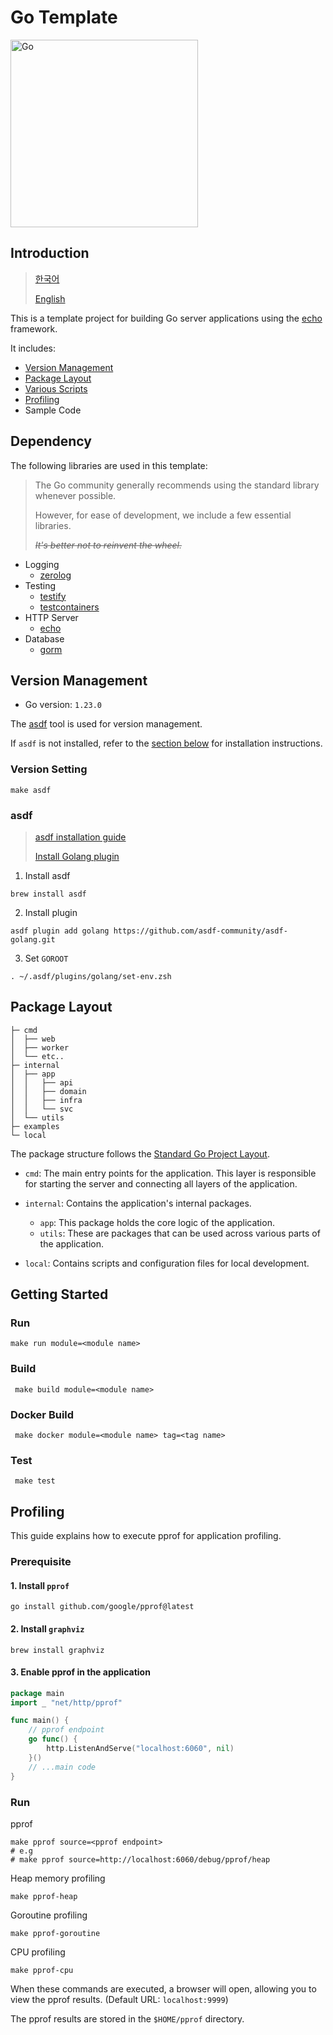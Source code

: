 # Go Template
<img alt="Go" height="" src="https://go.dev/doc/gopher/gopherbw.png" width="300"/>

## Introduction

>[한국어](docs/README.kr.md)
> 
>[English](docs/README.eng.md)

This is a template project for building Go server applications using the [echo](https://echo.labstack.com/) framework.

It includes:
* [Version Management](#version-management)
* [Package Layout](#package-layout)
* [Various Scripts](#getting-started)
* [Profiling](#profiling)
* Sample Code

## Dependency

The following libraries are used in this template:

> The Go community generally recommends using the standard library whenever possible.
>
> However, for ease of development, we include a few essential libraries.
>
> _~~It's better not to reinvent the wheel.~~_

* Logging
    * [zerolog](https://github.com/rs/zerolog)
* Testing
    * [testify](https://github.com/stretchr/testify)
    * [testcontainers](https://golang.testcontainers.org/)
* HTTP Server
    * [echo](https://echo.labstack.com/)
* Database
    * [gorm](https://gorm.io/)

## Version Management

* Go version: `1.23.0`

The [asdf](https://asdf-vm.com/guide/introduction.html) tool is used for version management.

If `asdf` is not installed, refer to the [section below](#asdf) for installation instructions.

### Version Setting
```shell
make asdf
```

### asdf
>[asdf installation guide](https://asdf-vm.com/guide/getting-started.html)
>
>[Install Golang plugin](https://github.com/asdf-community/asdf-golang)

1. Install asdf
```shell
brew install asdf
```
2. Install plugin
```shell
asdf plugin add golang https://github.com/asdf-community/asdf-golang.git
```
3. Set `GOROOT`
```shell
. ~/.asdf/plugins/golang/set-env.zsh
```

## Package Layout
```
├─ cmd
│  ├── web
│  ├── worker
│  └── etc..
├─ internal
│  ├── app
│  │   ├── api
│  │   ├── domain
│  │   ├── infra
│  │   └── svc
│  └── utils
├─ examples
└─ local
```
The package structure follows the [Standard Go Project Layout](https://github.com/golang-standards/project-layout).

* `cmd`: The main entry points for the application. This layer is responsible for starting the server and connecting all layers of the application.

* `internal`: Contains the application's internal packages.
    * `app`: This package holds the core logic of the application.
    * `utils`: These are packages that can be used across various parts of the application.

* `local`: Contains scripts and configuration files for local development.

## Getting Started

### Run

```shell
make run module=<module name>
```

### Build

```shell
 make build module=<module name>
```

### Docker Build

```shell
 make docker module=<module name> tag=<tag name>
```

### Test

```shell
 make test
```

## Profiling
This guide explains how to execute pprof for application profiling.

### Prerequisite
#### 1. Install `pprof`
```shell
go install github.com/google/pprof@latest
```

#### 2. Install `graphviz`
```shell
brew install graphviz
```

#### 3. Enable pprof in the application
```go
package main
import _ "net/http/pprof"

func main() {
	// pprof endpoint
	go func() {
		http.ListenAndServe("localhost:6060", nil)
	}()
	// ...main code
}
```

### Run
pprof
```shell
make pprof source=<pprof endpoint>
# e.g
# make pprof source=http://localhost:6060/debug/pprof/heap
```

Heap memory profiling
```shell
make pprof-heap
```

Goroutine profiling
```shell
make pprof-goroutine
```

CPU profiling
```shell
make pprof-cpu
```

When these commands are executed, a browser will open, allowing you to view the pprof results. (Default URL: `localhost:9999`)

The pprof results are stored in the `$HOME/pprof` directory.
